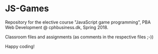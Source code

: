 # JS-Games

Repository for the elective course "JavaScript game programming", PBA Web Development @ cphbusiness.dk, Spring 2018.

Classroom files and assignments (as comments in the respective files ;-))

Happy coding!
